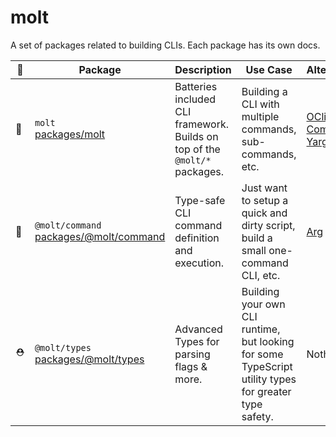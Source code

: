# molt

A set of packages related to building CLIs. Each package has its own docs.

| 📛  | Package                                                                 | Description                                                                | Use Case                                                                                              | Alternatives                                                                                                       |
| --- | ----------------------------------------------------------------------- | -------------------------------------------------------------------------- | ----------------------------------------------------------------------------------------------------- | ------------------------------------------------------------------------------------------------------------------ |
| 🌲  | `molt`</br>[packages/molt](./packages/molt/)                            | Batteries included CLI framework. Builds on top of the `@molt/*` packages. | Building a CLI with multiple commands, sub-commands, etc.                                             | [OClif](https://oclif.io) [Commander](https://github.com/tj/commander.js/) [Yargs](https://github.com/yargs/yargs) |
| 🌱  | `@molt/command`</br>[packages/@molt/command](./packages/@molt/command/) | Type-safe CLI command definition and execution.                            | Just want to setup a quick and dirty script, build a small one-command CLI, etc.                      | [Arg](https://github.com/vercel/arg)                                                                               |
| ⛑   | `@molt/types`</br>[packages/@molt/types](./packages/@molt/types/)       | Advanced Types for parsing flags & more.                                   | Building your own CLI runtime, but looking for some TypeScript utility types for greater type safety. | Nothing                                                                                                            |
